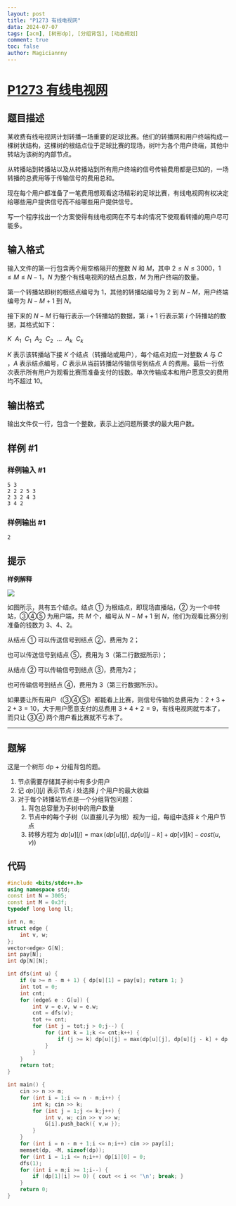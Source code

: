 ```yaml
---
layout: post
title: "P1273 有线电视网"
data: 2024-07-07
tags: [acm], [树形dp], [分组背包], [动态规划]
comment: true
toc: false
author: Magiciannny
---
```



# [P1273 有线电视网](https://www.luogu.com.cn/problem/P1273) 

## 题目描述

某收费有线电视网计划转播一场重要的足球比赛。他们的转播网和用户终端构成一棵树状结构，这棵树的根结点位于足球比赛的现场，树叶为各个用户终端，其他中转站为该树的内部节点。

从转播站到转播站以及从转播站到所有用户终端的信号传输费用都是已知的，一场转播的总费用等于传输信号的费用总和。

现在每个用户都准备了一笔费用想观看这场精彩的足球比赛，有线电视网有权决定给哪些用户提供信号而不给哪些用户提供信号。

写一个程序找出一个方案使得有线电视网在不亏本的情况下使观看转播的用户尽可能多。

## 输入格式

输入文件的第一行包含两个用空格隔开的整数 $N$ 和 $M$，其中 $2 \le N \le 3000$，$1 \le M \le N-1$，$N$ 为整个有线电视网的结点总数，$M$ 为用户终端的数量。

第一个转播站即树的根结点编号为 $1$，其他的转播站编号为 $2$ 到 $N-M$，用户终端编号为 $N-M+1$ 到 $N$。

接下来的 $N-M$ 行每行表示—个转播站的数据，第 $i+1$ 行表示第 $i$ 个转播站的数据，其格式如下：

$K \ \ A_1 \ \ C_1 \ \ A_2 \ \ C_2 \ \ \ldots \ \ A_k \ \ C_k$

$K$ 表示该转播站下接 $K$ 个结点（转播站或用户），每个结点对应一对整数 $A$ 与 $C$ ，$A$ 表示结点编号，$C$ 表示从当前转播站传输信号到结点 $A$ 的费用。最后一行依次表示所有用户为观看比赛而准备支付的钱数。单次传输成本和用户愿意交的费用均不超过 10。

## 输出格式

输出文件仅一行，包含一个整数，表示上述问题所要求的最大用户数。

## 样例 #1

### 样例输入 #1

```
5 3
2 2 2 5 3
2 3 2 4 3
3 4 2
```

### 样例输出 #1

```
2
```

## 提示

**样例解释**

![](https://cdn.luogu.com.cn/upload/image_hosting/7yj4u55m.png)

如图所示，共有五个结点。结点 ① 为根结点，即现场直播站，② 为一个中转站，③④⑤ 为用户端，共 $M$ 个，编号从 $N-M+1$ 到 $N$，他们为观看比赛分别准备的钱数为 $3$、$4$、$2$。

从结点 ① 可以传送信号到结点 ②，费用为 $2$；

也可以传送信号到结点 ⑤，费用为 $3$（第二行数据所示）；

从结点 ② 可以传输信号到结点 ③，费用为$2$；

也可传输信号到结点 ④，费用为 $3$（第三行数据所示）。

如果要让所有用户（③④⑤）都能看上比赛，则信号传输的总费用为：$2+3+2+3=10$，大于用户愿意支付的总费用 $3+4+2=9$，有线电视网就亏本了，而只让 ③④ 两个用户看比赛就不亏本了。

---

## 题解

这是一个树形 dp + 分组背包的题。

1. 节点需要存储其子树中有多少用户
2. 记 $dp[i][j]$ 表示节点 $i$ 处选择 $j$ 个用户的最大收益
3. 对于每个转播站节点是一个分组背包问题：
    1. 背包总容量为子树中的用户数量
    2. 节点中的每个子树（以直接儿子为根）视为一组，每组中选择 $k$ 个用户节点
    3. 转移方程为 $dp[u][j]=\max(dp[u][j], dp[u][j-k]+dp[v][k]-cost(u,v))$ 

## 代码

```c++
#include <bits/stdc++.h>
using namespace std;
const int N = 3005;
const int M = 0x3f;
typedef long long ll;

int n, m; 
struct edge {
    int v, w;
};
vector<edge> G[N];
int pay[N];
int dp[N][N];

int dfs(int u) {
    if (u >= n - m + 1) { dp[u][1] = pay[u]; return 1; }
    int tot = 0;
    int cnt;
    for (edge& e : G[u]) {
        int v = e.v, w = e.w;
        cnt = dfs(v);
        tot += cnt;
        for (int j = tot;j > 0;j--) {
            for (int k = 1;k <= cnt;k++) {
                if (j >= k) dp[u][j] = max(dp[u][j], dp[u][j - k] + dp[v][k] - w);
            }
        }
    }
    return tot;
}

int main() {
    cin >> n >> m;
    for (int i = 1;i <= n - m;i++) {
        int k; cin >> k;
        for (int j = 1;j <= k;j++) {
            int v, w; cin >> v >> w;
            G[i].push_back({ v,w });
        }
    }
    for (int i = n - m + 1;i <= n;i++) cin >> pay[i];
    memset(dp, ~M, sizeof(dp));
    for (int i = 1;i <= n;i++) dp[i][0] = 0;
    dfs(1);
    for (int i = m;i >= 1;i--) {
        if (dp[1][i] >= 0) { cout << i << '\n'; break; }
    }
    return 0;
}
```

